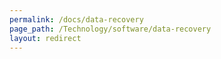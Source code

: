 ```yaml
---
permalink: /docs/data-recovery
page_path: /Technology/software/data-recovery
layout: redirect
---
```

